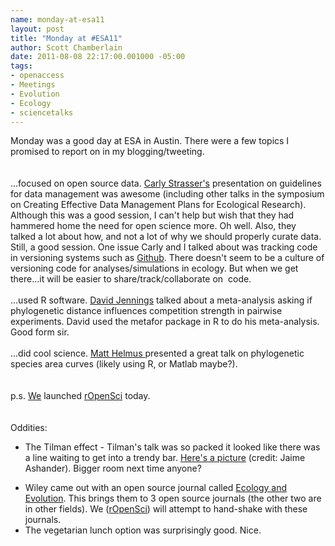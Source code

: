 ```yaml
--- 
name: monday-at-esa11
layout: post
title: "Monday at #ESA11"
author: Scott Chamberlain
date: 2011-08-08 22:17:00.001000 -05:00
tags: 
- openaccess
- Meetings
- Evolution
- Ecology
- sciencetalks
---
```

Monday was a good day at ESA in Austin.&nbsp;There were a few topics I promised to report on in my blogging/tweeting.<br /><br /><br />...focused on open source data. <a href="http://www.nceas.ucsb.edu/~strasser/Site/Home.html">Carly Strasser's</a> presentation on guidelines for data management was awesome (including other talks in the symposium on Creating Effective Data Management Plans for Ecological Research). Although this was a good session, I can't&nbsp;help but wish that they had hammered home the need for open science more. Oh well. Also, they talked&nbsp;a lot about how, and not a lot of why we should properly curate data. Still, a good session. One issue Carly and I talked about was tracking code in versioning systems such as <a href="https://github.com/">Github</a>. There doesn't seem to be a culture of versioning code for analyses/simulations in ecology. But when we get there...it will be easier to share/track/collaborate on &nbsp;code.<br /><br />...used R software. <a href="http://eco.confex.com/eco/2011/preliminaryprogram/abstract_31982.htm">David Jennings</a>&nbsp;talked about a meta-analysis asking if phylogenetic distance influences competition strength in pairwise experiments. David used the metafor package in R to do his meta-analysis. Good form sir.<br /><br />...did cool science. <a href="http://www.ecologicalevolution.org/people/former-lab-members/matthew-helmus/">Matt Helmus </a>presented a great talk on phylogenetic species area curves (likely using R, or Matlab maybe?).<br /><br /><br />p.s. <a href="http://ropensci.org/developers/">We</a> launched <a href="http://ropensci.org/2011/07/welcome-to-ropensci/">rOpenSci</a> today.<br /><br /><br />Oddities:<br /><ul><li>The Tilman effect - Tilman's talk was so packed it looked like there was a line waiting to get into a trendy bar. <a href="http://www.math.ualberta.ca/~ashander/images/til.jpg">Here's a picture</a>&nbsp;(credit: Jaime Ashander). Bigger room next time anyone?&nbsp;</li>
<li>Wiley came out with an open source journal called <a href="http://onlinelibrary.wiley.com/journal/10.1002/(ISSN)2045-7758">Ecology and Evolution</a>. This brings them to 3 open source journals (the other two are in other fields). We (<a href="http://ropensci.org/">rOpenSci</a>) will attempt to hand-shake with these journals.&nbsp; </li>
<li>The vegetarian lunch option was surprisingly good. Nice.&nbsp;</li>
</ul>
